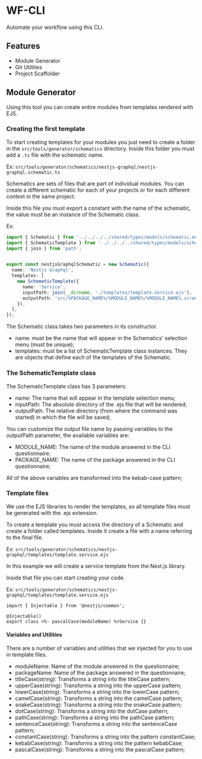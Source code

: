 # WF-CLI
Automate your workflow using this CLI.

## Features

- Module Generator
- Git Utilities
- Project Scaffolder

## Module Generator
Using this tool you can create entire modules from templates rendered with EJS.

### Creating the first template
To start creating templates for your modules you just need to create a folder in the `src/tools/generator/schematics` directory.
Inside this folder you must add a `.ts` file with the schematic name.

Ex: `src/tools/generator/schematics/nestjs-graphql/nestjs-graphql.schematic.ts`

Schematics are sets of files that are part of individual modules.
You can create a different schematic for each of your projects or for each different context in the same project.

Inside this file you must export a constant with the name of the schematic, the value must be an instance of the Schematic class.

Ex:
```ts
import { Schematic } from '../../../../shared/types/models/schematic.model';
import { SchematicTemplate } from '../../../../shared/types/models/schematic-template.model';
import { join } from 'path';


export const nestjsGraphqlSchematic = new Schematic({
  name: 'Nestjs Graphql',
  templates: [
    new SchematicTemplate({
      name: 'Service',
      inputPath: join(__dirname, './templates/template.service.ejs'),
      outputPath: 'src/%PACKAGE_NAME%/%MODULE_NAME%/%MODULE_NAME%.screen.tsx',
    }),
  ],
});
```


The Schematic class takes two parameters in its constructor.
- name: must be the name that will appear in the Schematics' selection menu (must be unique);
- templates: must be a list of SchematicTemplate class instances. They are objects that define each of the templates of the Schematic.

### The SchematicTemplate class
The SchematicTemplate class has 3 parameters:

- name: The name that will appear in the template selection menu;
- inputPath: The absolute directory of the .ejs file that will be rendered;
- outputPath: The relative directory (from where the command was started) in which the file will be saved;

You can customize the output file name by passing variables to the outputPath parameter, the available variables are:

- MODULE_NAME: The name of the module answered in the CLI questionnaire;
- PACKAGE_NAME: The name of the package answered in the CLI questionnaire;

All of the above variables are transformed into the kebab-case pattern;

### Template files
We use the EJS libraries to render the templates, so all template files must be generated with the .ejs extension.

To create a template you must access the directory of a Schematic and create a folder called templates.
Inside it create a file with a name referring to the final file.

Ex: `src/tools/generator/schematics/nestjs-graphql/templates/template.service.ejs`

In this example we will create a service template from the Nest.js library.

Inside that file you can start creating your code.

Ex: `src/tools/generator/schematics/nestjs-graphql/templates/template.service.ejs`
```
import { Injectable } from '@nestjs/common';

@Injectable()
export class <%- pascalCase(moduleName) %>Service {}
```

#### Variables and Utilities
There are a number of variables and utilities that we injected for you to use in template files.

- moduleName: Name of the module answered in the questionnaire;
- packageName: Name of the package answered in the questionnaire;
- titleCase(string): Transforms a string into the titleCase pattern;
- upperCase(string): Transforms a string into the upperCase pattern;
- lowerCase(string): Transforms a string into the lowerCase pattern;
- camelCase(string): Transforms a string into the camelCase pattern;
- snakeCase(string): Transforms a string into the snakeCase pattern;
- dotCase(string): Transforms a string into the dotCase pattern;
- pathCase(string): Transforms a string into the pathCase pattern;
- sentenceCase(string): Transforms a string into the sentenceCase pattern;
- constantCase(string): Transforms a string into the pattern constantCase;
- kebabCase(string): Transforms a string into the pattern kebabCase;
- pascalCase(string): Transforms a string into the pascalCase pattern;